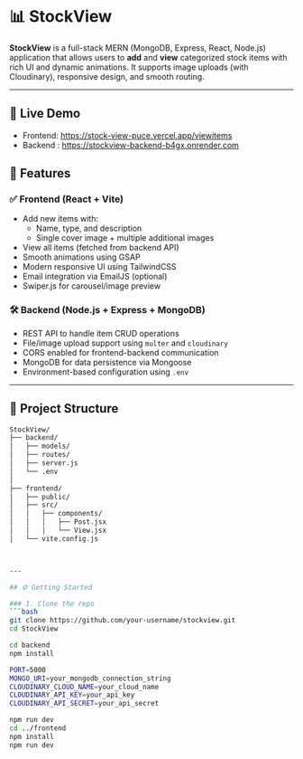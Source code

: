 # 📊 StockView

**StockView** is a full-stack MERN (MongoDB, Express, React, Node.js) application that allows users to **add** and **view** categorized stock items with rich UI and dynamic animations. It supports image uploads (with Cloudinary), responsive design, and smooth routing.

---

## 🔗 Live Demo

- Frontend: https://stock-view-puce.vercel.app/viewitems
- Backend : https://stockview-backend-b4gx.onrender.com 


## 🚀 Features

### ✅ Frontend (React + Vite)
- Add new items with:
  - Name, type, and description
  - Single cover image + multiple additional images
- View all items (fetched from backend API)
- Smooth animations using GSAP
- Modern responsive UI using TailwindCSS
- Email integration via EmailJS (optional)
- Swiper.js for carousel/image preview

### 🛠 Backend (Node.js + Express + MongoDB)
- REST API to handle item CRUD operations
- File/image upload support using `multer` and `cloudinary`
- CORS enabled for frontend-backend communication
- MongoDB for data persistence via Mongoose
- Environment-based configuration using `.env`

---

## 🧩 Project Structure

```bash
StockView/
├── backend/
│   ├── models/            
│   ├── routes/           
│   ├── server.js          
│   └── .env              
│
├── frontend/
│   ├── public/            
│   ├── src/
│   │   ├── components/    
│   │   │   ├── Post.jsx  
│   │   │   └── View.jsx   
│   └── vite.config.js     



---

## ⚙️ Getting Started

### 1. Clone the repo
```bash
git clone https://github.com/your-username/stockview.git
cd StockView

cd backend
npm install

PORT=5000
MONGO_URI=your_mongodb_connection_string
CLOUDINARY_CLOUD_NAME=your_cloud_name
CLOUDINARY_API_KEY=your_api_key
CLOUDINARY_API_SECRET=your_api_secret

npm run dev
cd ../frontend
npm install
npm run dev
